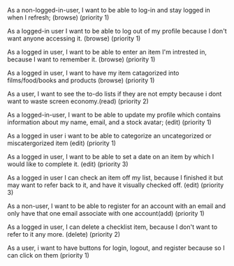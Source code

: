 <!-- 

Requirements:

Each todo created should be categorized as one of:

    Film / Series (To watch)
    Restaurants, cafes, etc. (To eat)
    Books (To read)
    Products (To buy)

In order to determine the category the app will probably need to use various API services such as those offered by Google, Wolfram Alpha, Rotten Tomatoes, Amazon, Yelp and others.

API services mentioned above are only suggestions. You will have to investigate how to balance the accurate categorization of items with having to deal with multiple API endpoints.

Users should be able to change a category of an item in case it was mis-categorized or could not be categorized at all.

Users should be able to register, log in, log out and update their profile.

 -->


As a non-logged-in-user, I want to be able to log-in and stay logged in when I refresh; (browse) (priority 1)

As a logged-in user I want to be able to log out of my profile because I don't want anyone accessing it. (browse) (priority 1)

As a logged in user, I want to be able to enter an item I'm intrested in, because I want to remember it. (browse) (priority 1)


As a logged in user, I want to have my item catagorized into films/food/books and products (browse) (priority 1)

As a user, I want to see the to-do lists if they are not empty because i dont want to waste screen economy.(read) (priority 2)


As a logged-in-user, I want to be able to update my profile which contains information about my name, email, and a stock avatar; (edit) (priority 1)

As a logged in user i want to be able to categorize an uncategorized or miscatergorized item (edit) (priority 1)

As a logged in user, I want to be able to set a date on an item by which I would like to complete it. (edit) (priority 3)

As a logged in user I can check an item off my list, because I finished it but may want to refer back to it, and have it visually checked off. (edit) (priority 3)


As a non-user, I want to be able to register for an account with an email and only have that one email associate with one account(add) (priority 1)

As a logged in user, I can delete a checklist item, because I don't want to refer to it any more. (delete) (priority 2)

As a user, i want to have buttons for login, logout, and register because so I can click on them (priority 1)
